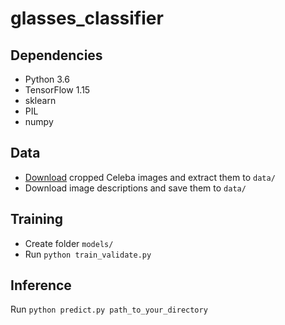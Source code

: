 # glasses_classifier
 
## Dependencies
* Python 3.6
* TensorFlow 1.15
* sklearn
* PIL
* numpy

## Data
* [Download](http://mmlab.ie.cuhk.edu.hk/projects/CelebA.html) cropped Celeba images and extract them to `data/`
* Download image descriptions and save them to `data/`

## Training
* Create folder `models/`
* Run `python train_validate.py`

## Inference
Run `python predict.py path_to_your_directory`

